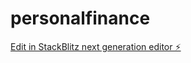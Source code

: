 # personalfinance

[Edit in StackBlitz next generation editor ⚡️](https://stackblitz.com/~/github.com/websRai/personalfinance)
